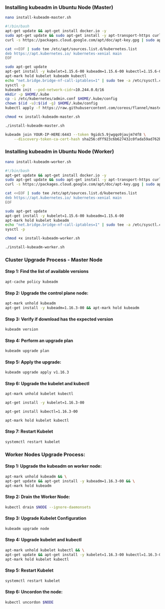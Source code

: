 ### Installing kubeadm in Ubuntu Node (Master)
```sh
nano install-kubeadm-master.sh
```
```sh
#!/bin/bash
apt-get update && apt-get install docker.io -y
sudo apt-get update && sudo apt-get install -y apt-transport-https curl
curl -s https://packages.cloud.google.com/apt/doc/apt-key.gpg | sudo apt-key add -

cat <<EOF | sudo tee /etc/apt/sources.list.d/kubernetes.list
deb https://apt.kubernetes.io/ kubernetes-xenial main
EOF

sudo apt-get update
apt-get install -y kubelet=1.15.6-00 kubeadm=1.15.6-00 kubectl=1.15.6-00
apt-mark hold kubelet kubeadm kubectl
echo "net.bridge.bridge-nf-call-iptables=1" | sudo tee -a /etc/sysctl.conf
sysctl -p
kubeadm init --pod-network-cidr=10.244.0.0/16
mkdir -p $HOME/.kube
cp -i /etc/kubernetes/admin.conf $HOME/.kube/config
chown $(id -u):$(id -g) $HOME/.kube/config
kubectl apply -f https://raw.githubusercontent.com/coreos/flannel/master/Documentation/kube-flannel.yml
```
```sh
chmod +x install-kubeadm-master.sh
```
```sh
./install-kubeadm-master.sh
```
```sh
kubeadm join YOUR-IP-HERE:6443 --token 9gidc5.9jwgqo9jaujm74f8 \
    --discovery-token-ca-cert-hash sha256:dff923c6b627432c0fada59ad762ba33ed13827abf86b5c7d6c5656f1ca46f7f
```

### Installing kubeadm in Ubuntu Node (Worker) 
```sh
nano install-kubeadm-worker.sh
```

```sh
#!/bin/bash
apt-get update && apt-get install docker.io -y
sudo apt-get update && sudo apt-get install -y apt-transport-https curl
curl -s https://packages.cloud.google.com/apt/doc/apt-key.gpg | sudo apt-key add -

cat <<EOF | sudo tee /etc/apt/sources.list.d/kubernetes.list
deb https://apt.kubernetes.io/ kubernetes-xenial main
EOF

sudo apt-get update
apt-get install -y kubelet=1.15.6-00 kubeadm=1.15.6-00
apt-mark hold kubelet kubeadm
echo "net.bridge.bridge-nf-call-iptables=1" | sudo tee -a /etc/sysctl.conf
sysctl -p
```
```sh
chmod +x install-kubeadm-worker.sh
```
```sh
./install-kubeadm-worker.sh
```
### Cluster Upgrade Process - Master Node

#### Step 1: Find the list of available versions
```sh
apt-cache policy kubeadm
```
#### Step 2: Upgrade the control plane node:
```sh
apt-mark unhold kubeadm
apt-get install -y kubeadm=1.16.3-00 && apt-mark hold kubeadm
```
#### Step 3: Verify if download has the expected version
```sh
kubeadm version
```
#### Step 4: Perform an upgrade plan
```sh
kubeadm upgrade plan
```
#### Step 5: Apply the upgrade:
```sh
kubeadm upgrade apply v1.16.3
```
#### Step 6: Upgrade the kubelet and kubectl
```sh
apt-mark unhold kubelet kubectl 
```
```sh
apt-get install -y kubelet=1.16.3-00 
```
```sh
apt-get install kubectl=1.16.3-00
```
```sh
apt-mark hold kubelet kubectl
```
#### Step 7: Restart Kubelet
```sh
systemctl restart kubelet
```
### Worker Nodes Upgrade Process:

#### Step 1: Upgrade the kubeadm on worker node:
```sh
apt-mark unhold kubeadm && \
apt-get update && apt-get install -y kubeadm=1.16.3-00 && \
apt-mark hold kubeadm
```
#### Step 2: Drain the Worker Node:
```sh
kubectl drain $NODE --ignore-daemonsets
```
#### Step 3: Upgrade Kubelet Configuration
```sh
kubeadm upgrade node
```
#### Step 4: Upgrade kubelet and kubectl
```sh
apt-mark unhold kubelet kubectl && \
apt-get update && apt-get install -y kubelet=1.16.3-00 kubectl=1.16.3-00 && \
apt-mark hold kubelet kubectl
```
#### Step 5: Restart Kubelet
```sh
systemctl restart kubelet
```
#### Step 6: Uncordon the node:
```sh
kubectl uncordon $NODE
```
